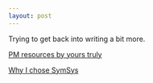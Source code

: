 ```yaml
---
layout: post
---
```


Trying to get back into writing a bit more. 

[PM resources by yours truly](./blog/PMpost.html)

[Why I chose SymSys](https://stanfordwics.medium.com/choosing-symbolic-systems-vs-computer-science-at-stanford-e7226b54f93b)
